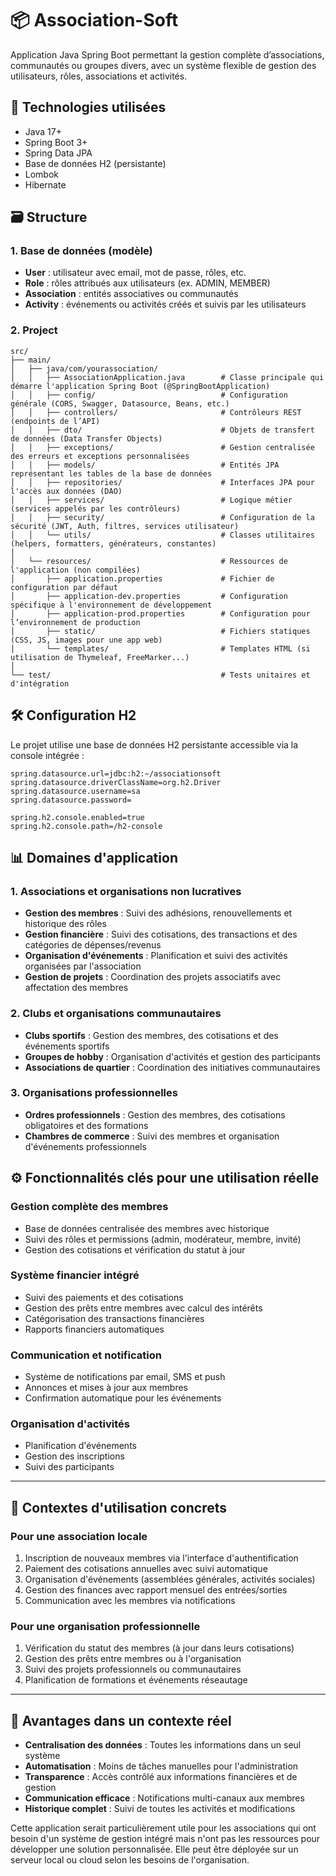 # 📦 Association-Soft

Application Java Spring Boot permettant la gestion complète d’associations, communautés ou groupes divers, avec un système flexible de gestion des utilisateurs, rôles, associations et activités.

## 🔧 Technologies utilisées
- Java 17+
- Spring Boot 3+
- Spring Data JPA
- Base de données H2 (persistante)
- Lombok
- Hibernate

## 🗃️ Structure

 ### 1. Base de données (modèle)
- **User** : utilisateur avec email, mot de passe, rôles, etc.
- **Role** : rôles attribués aux utilisateurs (ex. ADMIN, MEMBER)
- **Association** : entités associatives ou communautés
- **Activity** : événements ou activités créés et suivis par les utilisateurs

### 2. Project
```
src/
├── main/                                      
│   ├── java/com/yourassociation/              
│   │   ├── AssociationApplication.java        # Classe principale qui démarre l'application Spring Boot (@SpringBootApplication)
│   │   ├── config/                            # Configuration générale (CORS, Swagger, Datasource, Beans, etc.)
│   │   ├── controllers/                       # Contrôleurs REST (endpoints de l’API)
│   │   ├── dto/                               # Objets de transfert de données (Data Transfer Objects)
│   │   ├── exceptions/                        # Gestion centralisée des erreurs et exceptions personnalisées
│   │   ├── models/                            # Entités JPA représentant les tables de la base de données
│   │   ├── repositories/                      # Interfaces JPA pour l'accès aux données (DAO)
│   │   ├── services/                          # Logique métier (services appelés par les contrôleurs)
│   │   ├── security/                          # Configuration de la sécurité (JWT, Auth, filtres, services utilisateur)
│   │   └── utils/                             # Classes utilitaires (helpers, formatters, générateurs, constantes)
│
│   └── resources/                             # Ressources de l'application (non compilées)
│       ├── application.properties             # Fichier de configuration par défaut
│       ├── application-dev.properties         # Configuration spécifique à l'environnement de développement
│       ├── application-prod.properties        # Configuration pour l’environnement de production
│       ├── static/                            # Fichiers statiques (CSS, JS, images pour une app web)
│       └── templates/                         # Templates HTML (si utilisation de Thymeleaf, FreeMarker...)
│
└── test/                                      # Tests unitaires et d'intégration

````

## 🛠️ Configuration H2
Le projet utilise une base de données H2 persistante accessible via la console intégrée :
````
spring.datasource.url=jdbc:h2:~/associationsoft
spring.datasource.driverClassName=org.h2.Driver
spring.datasource.username=sa
spring.datasource.password=

spring.h2.console.enabled=true
spring.h2.console.path=/h2-console
````

## 📊 Domaines d'application

### 1. Associations et organisations non lucratives
- **Gestion des membres** : Suivi des adhésions, renouvellements et historique des rôles
- **Gestion financière** : Suivi des cotisations, des transactions et des catégories de dépenses/revenus
- **Organisation d'événements** : Planification et suivi des activités organisées par l'association
- **Gestion de projets** : Coordination des projets associatifs avec affectation des membres

### 2. Clubs et organisations communautaires
- **Clubs sportifs** : Gestion des membres, des cotisations et des événements sportifs
- **Groupes de hobby** : Organisation d'activités et gestion des participants
- **Associations de quartier** : Coordination des initiatives communautaires

### 3. Organisations professionnelles
- **Ordres professionnels** : Gestion des membres, des cotisations obligatoires et des formations
- **Chambres de commerce** : Suivi des membres et organisation d'événements professionnels

## ⚙️ Fonctionnalités clés pour une utilisation réelle
### Gestion complète des membres
- Base de données centralisée des membres avec historique
- Suivi des rôles et permissions (admin, modérateur, membre, invité)
- Gestion des cotisations et vérification du statut à jour

### Système financier intégré
- Suivi des paiements et des cotisations
- Gestion des prêts entre membres avec calcul des intérêts
- Catégorisation des transactions financières
- Rapports financiers automatiques

### Communication et notification
- Système de notifications par email, SMS et push
- Annonces et mises à jour aux membres
- Confirmation automatique pour les événements

### Organisation d'activités
- Planification d'événements
- Gestion des inscriptions
- Suivi des participants
---

## 💼 Contextes d'utilisation concrets
### Pour une association locale
1. Inscription de nouveaux membres via l'interface d'authentification
2. Paiement des cotisations annuelles avec suivi automatique
3. Organisation d'événements (assemblées générales, activités sociales)
4. Gestion des finances avec rapport mensuel des entrées/sorties
5. Communication avec les membres via notifications

### Pour une organisation professionnelle
1. Vérification du statut des membres (à jour dans leurs cotisations)
2. Gestion des prêts entre membres ou à l'organisation
3. Suivi des projets professionnels ou communautaires
4. Planification de formations et événements réseautage
___

## 🌟 Avantages dans un contexte réel
- **Centralisation des données** : Toutes les informations dans un seul système
- **Automatisation** : Moins de tâches manuelles pour l'administration
- **Transparence** : Accès contrôlé aux informations financières et de gestion
- **Communication efficace** : Notifications multi-canaux aux membres
- **Historique complet** : Suivi de toutes les activités et modifications

Cette application serait particulièrement utile pour les associations qui ont besoin d'un système de gestion intégré mais n'ont pas les ressources pour développer une solution personnalisée. Elle peut être déployée sur un serveur local ou cloud selon les besoins de l'organisation.